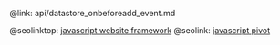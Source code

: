 @link: api/datastore_onbeforeadd_event.md

@seolinktop: [javascript website framework](https://webix.com)
@seolink: [javascript pivot](https://webix.com/pivot/)
